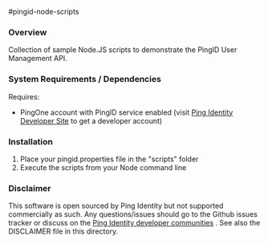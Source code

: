 #pingid-node-scripts

### Overview

Collection of sample Node.JS scripts to demonstrate the PingID User Management API.

### System Requirements / Dependencies

Requires:
 - PingOne account with PingID service enabled (visit [Ping Identity Developer Site] to get a developer account)
 
### Installation
 
1. Place your pingid.properties file in the "scripts" folder
2. Execute the scripts from your Node command line

### Disclaimer

This software is open sourced by Ping Identity but not supported commercially as such. Any questions/issues should go to the Github issues tracker or discuss on the [Ping Identity developer communities] . See also the DISCLAIMER file in this directory.

[Ping Identity developer communities]: https://community.pingidentity.com/collaborate
[Ping Identity Developer Site]: https://developer.pingidentity.com/getstarted
